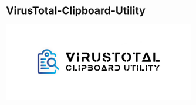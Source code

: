 ﻿# VirusTotal-Clipboard-Utility
![image alt](https://github.com/THeZoNE-007/VirusTotal-Clipboard-Utility/blob/23eb91d7cb67d5ed77acdf6ef3f94b5f40e2cdda/IMG_20250726_215431.jpg)
